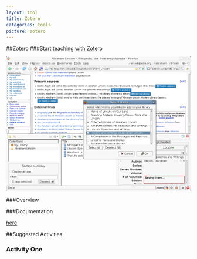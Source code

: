 ```yaml
---
layout: tool
title: Zotero
categories: tools
picture: zotero
---
```


##Zotero <span class="arrowh2"></span>
###[Start teaching with Zotero](https://www.zotero.org/) <span class="arrowh3"></span>

![](../assets/images/post/Zotero.png)

###Overview <span class="arrowh3"></span>



###Documentation <span class="arrowh3"></span>


[here](https://www.zotero.org/support/)

##Suggested Activities <span class="arrowh2"></span>

### Activity One <span class="arrowh3"></span>

